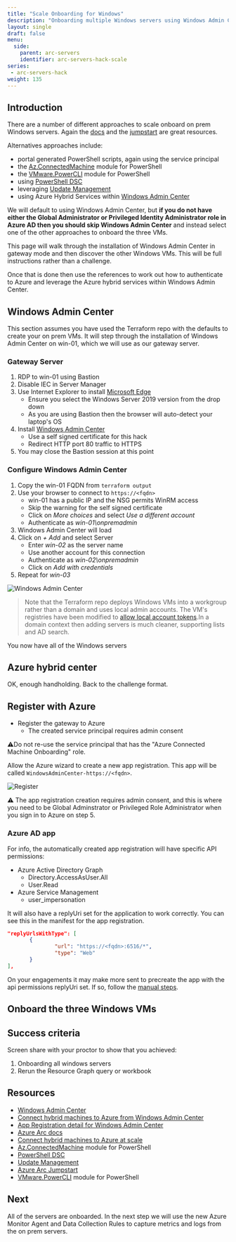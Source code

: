 ```yaml
---
title: "Scale Onboarding for Windows"
description: "Onboarding multiple Windows servers using Windows Admin Center."
layout: single
draft: false
menu:
  side:
    parent: arc-servers
    identifier: arc-servers-hack-scale
series:
 - arc-servers-hack
weight: 135
---
```


## Introduction

There are a number of different approaches to scale onboard on prem Windows servers. Again the [docs](https://aka.ms/AzureArcDocs) and the [jumpstart](https://azurearcjumpstart.io) are great resources.

Alternatives approaches include:

* portal generated PowerShell scripts, again using the service principal
* the [Az.ConnectedMachine](https://docs.microsoft.com/azure/azure-arc/servers/onboard-powershell) module for PowerShell
* the [VMware.PowerCLI](https://azurearcjumpstart.io/azure_arc_jumpstart/azure_arc_servers/scaled_deployment/vmware_scaled_powercli_win/) module for PowerShell
* using [PowerShell DSC](https://docs.microsoft.com/azure/azure-arc/servers/onboard-dsc)
* leveraging [Update Management](https://docs.microsoft.com/azure/azure-arc/servers/onboard-update-management-machines)
* using Azure Hybrid Services within [Windows Admin Center](https://docs.microsoft.com/azure/azure-arc/servers/onboard-windows-admin-center)

We will default to using Windows Admin Center, but **if you do not have either the Global Administrator or Privileged Identity Administrator role in Azure AD then you should skip Windows Admin Center** and instead select one of the other approaches to onboard the three VMs.

This page will walk through the installation of Windows Admin Center in gateway mode and then discover the other Windows VMs. This will be full instructions rather than a challenge.

Once that is done then use the references to work out how to authenticate to Azure and leverage the Azure hybrid services within Windows Admin Center.

## Windows Admin Center

This section assumes you have used the Terraform repo with the defaults to create your on prem VMs. It will step through the installation of Windows Admin Center on win-01, which we will use as our gateway server.

### Gateway Server

1. RDP to win-01 using Bastion
1. Disable IEC in Server Manager
1. Use Internet Explorer to install [Microsoft Edge](https://www.microsoft.com/edge)
    * Ensure you select the Windows Server 2019 version from the drop down
    * As you are using Bastion then the browser will auto-detect your laptop's OS
1. Install [Windows Admin Center](http://aka.ms/WindowsAdminCenter)
    * Use a self signed certificate for this hack
    * Redirect HTTP port 80 traffic to HTTPS
1. You may close the Bastion session at this point

### Configure Windows Admin Center

1. Copy the win-01 FQDN from `terraform output`
1. Use your browser to connect to `https://<fqdn>`
    * win-01 has a public IP and the NSG permits WinRM access
    * Skip the warning for the self signed certificate
    * Click on _More choices_ and select _Use a different account_
    * Authenticate as _win-01\onpremadmin_
1. Windows Admin Center will load
1. Click on _+ Add_ and select Server
    * Enter _win-02_ as the server name
    * Use another account for this connection
    * Authenticate as _win-02\onpremadmin_
    * Click on _Add with credentials_
1. Repeat for _win-03_

![Windows Admin Center](/arc/servers/images/windowsAdminCenterConnections.png)

> Note that the Terraform repo deploys Windows VMs into a workgroup rather than a domain and uses local admin accounts. The VM's registries have been modified to [allow local account tokens](https://docs.microsoft.com/windows-server/manage/windows-admin-center/support/troubleshooting#i-can-connect-to-some-servers-but-not-others).In a domain context then adding servers is much cleaner, supporting lists and AD search.

You now have all of the Windows servers

## Azure hybrid center

OK, enough handholding. Back to the challenge format.

## Register with Azure

* Register the gateway to Azure
  * The created service principal requires admin consent

⚠️Do not re-use the service principal that has the "Azure Connected Machine Onboarding" role.

Allow the Azure wizard to create a new app registration. This app will be called `WindowsAdminCenter-https://<fqdn>`.

![Register](/arc/servers/images/registerToAzure.png)

⚠️ The app registration creation requires admin consent, and this is where you need to be Global Adminstrator or Privileged Role Administrator when you sign in to Azure on step 5.

### Azure AD app

For info, the automatically created app registration will have specific API permissions:

* Azure Active Directory Graph
  * Directory.AccessAsUser.All
  * User.Read
* Azure Service Management
  * user_impersonation

 It will also have a replyUri set for the application to work correctly. You can see this in the manifest for the app registration.

 ```json
"replyUrlsWithType": [
        {
                "url": "https://<fqdn>:6516/*",
                "type": "Web"
        }
],
 ```

On your engagements it may make more sent to precreate the app with the api permissions replyUri set. If so, follow the [manual steps](https://docs.microsoft.com/windows-server/manage/windows-admin-center/azure/azure-integration#register-your-gateway-with-azure).

## Onboard the three Windows VMs

## Success criteria

Screen share with your proctor to show that you achieved:

1. Onboarding all windows servers
1. Rerun the Resource Graph query or workbook

## Resources

* [Windows Admin Center](https://aka.ms/WindowsAdminCenter)
* [Connect hybrid machines to Azure from Windows Admin Center](https://docs.microsoft.com/azure/azure-arc/servers/onboard-windows-admin-center)
* [App Registration detail for Windows Admin Center](https://docs.microsoft.com/windows-server/manage/windows-admin-center/azure/azure-integration)
* [Azure Arc docs](https://aka.ms/AzureArcDocs)
* [Connect hybrid machines to Azure at scale](https://docs.microsoft.com/azure/azure-arc/servers/onboard-service-principal)
* [Az.ConnectedMachine](https://docs.microsoft.com/azure/azure-arc/servers/onboard-powershell) module for PowerShell
* [PowerShell DSC](https://docs.microsoft.com/azure/azure-arc/servers/onboard-dsc)
* [Update Management](https://docs.microsoft.com/azure/azure-arc/servers/onboard-update-management-machines)
* [Azure Arc Jumpstart](https://azurearcjumpstart.io)
* [VMware.PowerCLI](https://azurearcjumpstart.io/azure_arc_jumpstart/azure_arc_servers/scaled_deployment/vmware_scaled_powercli_win/) module for PowerShell

## Next

All of the servers are onboarded. In the next step we will use the new Azure Monitor Agent and Data Collection Rules to capture metrics and logs from the on prem servers.
